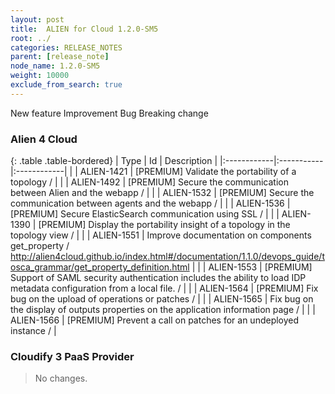 ```yaml
---
layout: post
title:  ALIEN for Cloud 1.2.0-SM5
root: ../
categories: RELEASE_NOTES
parent: [release_note]
node_name: 1.2.0-SM5
weight: 10000
exclude_from_search: true
---
```





<i class="fa fa-plus text-success"></i> New feature <i class="fa fa-level-up text-primary"></i> Improvement  <i class="fa fa-bug text-danger"></i> Bug <i class="fa fa-exclamation-triangle text-warning"></i> Breaking change


### Alien 4 Cloud



  {: .table .table-bordered}
  | Type        | Id         | Description |
  |:------------|:-----------|:------------|
    |  <i class="fa fa-plus text-success"></i> | ALIEN-1421 | [PREMIUM] Validate the portability of a topology /  |
    |  <i class="fa fa-plus text-success"></i> | ALIEN-1492 | [PREMIUM] Secure the communication between Alien and the webapp /  |
    |  <i class="fa fa-plus text-success"></i> | ALIEN-1532 | [PREMIUM] Secure the communication between agents and the webapp /  |
    |  <i class="fa fa-plus text-success"></i> | ALIEN-1536 | [PREMIUM] Secure ElasticSearch communication using SSL /  |
      |  <i class="fa fa-level-up text-primary"></i> | ALIEN-1390 | [PREMIUM] Display the portability insight of a topology in the topology view /  |
    |  <i class="fa fa-level-up text-primary"></i> | ALIEN-1551 | Improve documentation on components get_property / http://alien4cloud.github.io/index.html#/documentation/1.1.0/devops_guide/tosca_grammar/get_property_definition.html |
    |  <i class="fa fa-level-up text-primary"></i> | ALIEN-1553 | [PREMIUM] Support of SAML security authentication includes the ability to load IDP metadata configuration from a local file. /  |
      |  <i class="fa fa-bug text-danger"></i> | ALIEN-1564 | [PREMIUM] Fix bug on the upload of operations or patches /  |
    |  <i class="fa fa-bug text-danger"></i> | ALIEN-1565 | Fix bug on the display of outputs properties on the application information page /  |
    |  <i class="fa fa-bug text-danger"></i> | ALIEN-1566 | [PREMIUM] Prevent a call on patches for an undeployed instance /  |
  


### Cloudify 3 PaaS Provider


> No changes.

